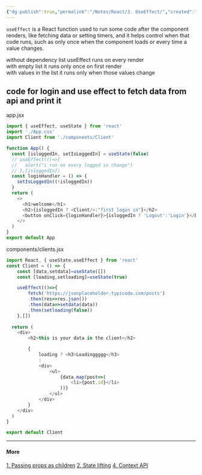 ```yaml
---
{"dg-publish":true,"permalink":"/Notes/React/3. UseEffect/","created":"2025-05-24T05:09:19.740+05:30"}
---
```


`useEffect` is a React function used to run some code after the component renders, like fetching data or setting timers, and it helps control when that code runs, such as only once when the component loads or every time a value changes.

without dependency list useEffect runs on every render  
with empty list it runs only once on first render  
with values in the list it runs only when those values change
## code for login and use effect to fetch data from api and print it

app.jsx
```js
import { useEffect, useState } from 'react'
import './App.css'
import Client from './components/Client'

function App() {
  const [isloggedIn, setIsLoggedIn] = useState(false)
  // useEffect(()=>{
  //   alert("i run on every logged in change")
  // },[isloggedIn])
  const loginHandler = () => {
    setIsLoggedIn((!isloggedIn))
  }
  return (
    <>
      <h1>welcome</h1>
      <h2>{isloggedIn ? <Client/>:"first login in"}</h2>
      <button onClick={loginHandler}>{isloggedIn ? 'Logout':'Login'}</button>
    </>
  )
}
export default App
```

components/clients.jsx

```js
import React, { useState,useEffect } from 'react'
const Client = () => {
    const [data,setdata]=useState([])
    const [loading,setloading]=useState(true)

    useEffect(()=>{
        fetch('https://jsonplaceholder.typicode.com/posts')
        .then(res=>res.json())
        .then(data=>setdata(data))
        .then(setloading(false))
    },[])
    
  return (
    <div>
        <h2>this is your data in the client</h2>

        {
            loading ? <h3>Loadinggggg</h3>
            :
            <div>
                <ul>
                    {data.map(post=>(
                        <li>{post.id}</li>
                    ))}
                </ul>
            </div>
        }        
    </div>
  )
}

export default Client
```

---
#### More
[1. Passing props as children](1.%20Passing%20props%20as%20children.md)
[2. State lifting](2.%20State%20lifting.md)
[4. Context API](4.%20Context%20API.md)